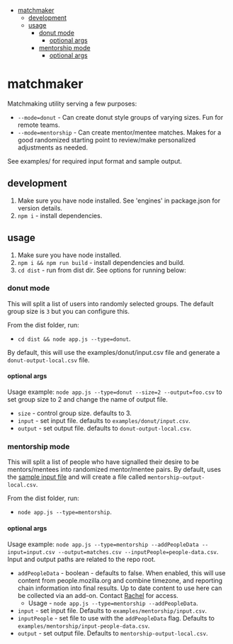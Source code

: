 <!-- START doctoc generated TOC please keep comment here to allow auto update -->
<!-- DON'T EDIT THIS SECTION, INSTEAD RE-RUN doctoc TO UPDATE -->

- [matchmaker](#matchmaker)
  - [development](#development)
  - [usage](#usage)
    - [donut mode](#donut-mode)
      - [optional args](#optional-args)
    - [mentorship mode](#mentorship-mode)
      - [optional args](#optional-args-1)

<!-- END doctoc generated TOC please keep comment here to allow auto update -->

# matchmaker

Matchmaking utility serving a few purposes:

- `--mode=donut` - Can create donut style groups of varying sizes. Fun for remote teams.
- `--mode=mentorship` - Can create mentor/mentee matches. Makes for a good randomized starting point to review/make personalized adjustments as needed.

See examples/ for required input format and sample output.

## development

1. Make sure you have node installed. See 'engines' in package.json for version details.
1. `npm i` - install dependencies.

## usage

1. Make sure you have node installed.
1. `npm i && npm run build` - install dependencies and build.
1. `cd dist` - run from dist dir. See options for running below:

### donut mode

This will split a list of users into randomly selected groups. The default group size is `3` but you can configure this.

From the dist folder, run:

- `cd dist && node app.js --type=donut`.

By default, this will use the examples/donut/input.csv file and generate a `donut-output-local.csv` file.

#### optional args

Usage example: `node app.js --type=donut --size=2 --output=foo.csv` to set group size to 2 and change the name of output file.

- `size` - control group size. defaults to 3.
- `input` - set input file. defaults to `examples/donut/input.csv`.
- `output` - set output file. defaults to `donut-output-local.csv`.

### mentorship mode

This will split a list of people who have signalled their desire to be mentors/mentees into randomized mentor/mentee pairs. By default, uses the [sample input file](examples/mentorship/input.csv) and will create a file called `mentorship-output-local.csv`.

From the dist folder, run:

- `node app.js --type=mentorship`.

#### optional args

Usage example: `node app.js --type=mentorship --addPeopleData --input=input.csv --output=matches.csv --inputPeople=people-data.csv`. Input and output paths are related to the repo root.

- `addPeopleData` - boolean - defaults to false. When enabled, this will use content from people.mozilla.org and combine timezone, and reporting chain information into final results. Up to date content to use here can be collected via an add-on. Contact [Rachel](https://github.com/tublitzed/) for access.
  - Usage - `node app.js --type=mentorship --addPeopleData`.
- `input` - set input file. Defaults to `examples/mentorship/input.csv`.
- `inputPeople` - set file to use with the `addPeopleData` flag. Defaults to `examples/mentorship/input-people-data.csv`.
- `output` - set output file. Defaults to `mentorship-output-local.csv`.
